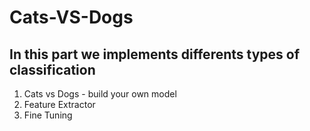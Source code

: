 # Cats-VS-Dogs

## In this part we implements differents types of classification

1. Cats vs Dogs - build your own model
2. Feature Extractor
3. Fine Tuning
